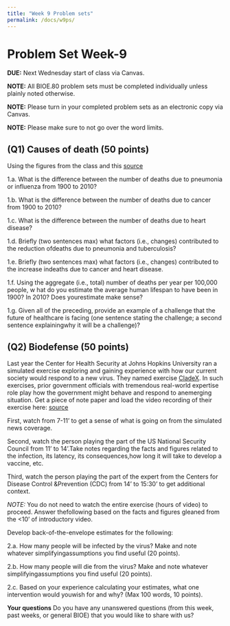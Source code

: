 ```yaml
---
title: "Week 9 Problem sets"
permalink: /docs/w9ps/
---
```


# Problem Set Week-9

**DUE:** Next Wednesday start of class via Canvas.

**NOTE:** All BIOE.80 problem sets must be completed individually unless plainly noted otherwise.

**NOTE:** Please turn in your completed problem sets as an electronic copy via Canvas.

**NOTE:** Please make sure to not go over the word limits.

## (Q1) Causes of death (50 points) 

Using the figures from the class and this [source](https://www.businessinsider.com/leading-causes-of-death-from-1900-2010-2012-6?op=1#and-here-it-is-all-laid-out-in-one-chart-deaths-per-100000-people-by-cause-1900-vs-2010-18)

1.a. What is the difference between the number of deaths due to pneumonia or influenza from 1900 to 2010?

1.b. What is the difference between the number of deaths due to cancer from 1900 to 2010?

1.c. What is the difference between the number of deaths due to heart disease?

1.d. Briefly (two sentences max) what factors (i.e., changes) 
contributed to the reduction ofdeaths due to pneumonia and tuberculosis?

1.e. Briefly (two sentences max) what factors (i.e., changes) contributed to the 
increase indeaths due to cancer and heart disease.

1.f. Using the aggregate (i.e., total) number of deaths per year per 100,000 people, w
hat do you estimate the average human lifespan to have been in 1900?  In 2010?  Does yourestimate make sense?

1.g. Given all of the preceding, provide an example of a challenge that the future of healthcare is facing 
(one sentence stating the challenge; a second sentence explainingwhy it will be a challenge)?

## (Q2) Biodefense (50 points)

Last year the Center for Health Security at Johns Hopkins University ran a simulated exercise exploring and gaining experience with how our current society would respond to a new virus.  They named exercise [CladeX](http://www.centerforhealthsecurity.org/our-work/events/2018_clade_x_exercise/). In such exercises, prior government officials with tremendous real-world expertise role play how the government might behave and respond to anemerging situation. Get a piece of note paper and load the video recording of their exercise here: [source](https://youtu.be/sJ1x8SlNxj0) 

First, watch from 7-11’ to get a sense of what is going on from the simulated news coverage.

Second, watch the person playing the part of the US National Security Council from 11’ to 14’.Take notes regarding the facts and figures related to the infection, its latency, its consequences,how long it will take to develop a vaccine, etc.

Third, watch the person playing the part of the expert from the Centers for Disease Control &Prevention (CDC) from 14’ to 15:30’ to get additional context.

*NOTE:* You do not need to watch the entire exercise (hours of video) to proceed.  Answer thefollowing based on the facts and figures gleaned from the <10’ of introductory video.

Develop back-of-the-envelope estimates for the following:

2.a. How many people will be infected by the virus?  Make and note whatever simplifyingassumptions you find useful (20 points).

2.b. How many people will die from the virus?  Make and note whatever simplifyingassumptions you find useful (20 points).

2.c. Based on your experience calculating your estimates, what one intervention would youwish for and why?  (Max 100 words, 10 points).


**Your questions** Do you have any unanswered questions (from this week, past weeks, or general BIOE) that you would like to share with us?
